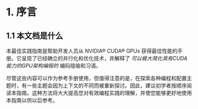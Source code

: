 # 1. 序言

## 1.1 本文档是什么

本最佳实践指南是帮助开发人员从 NVIDIA&reg; CUDA&reg; GPUs 获得最佳性能的手册。它呈现了已经确立的并行化和优化技术，并解释了 _可以极大简化具有CUDA能力的GPU架构编程的_ 编码隐喻和习语。

尽管这些内容可以作为参考手册使用，但值得注意的是，在探索各种编程和配置主题时，有一些主题会因为上下文的不同而被重新探讨。因此，建议初学者按顺序阅读本指南。这种方法将大大提高您对有效编程实践的理解，并使您能够更好地使用本指南以供以后参考。